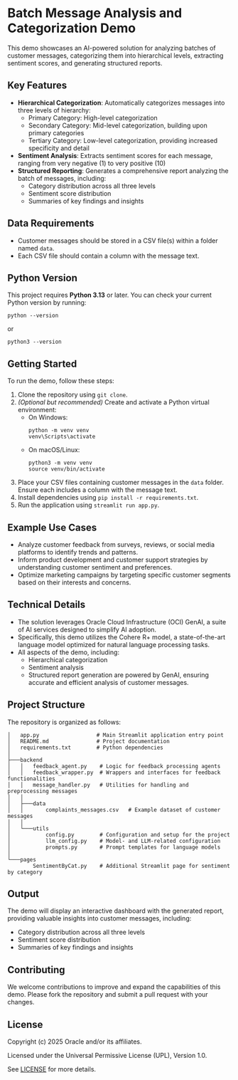 # Batch Message Analysis and Categorization Demo
This demo showcases an AI-powered solution for analyzing batches of customer messages, categorizing them into hierarchical levels, extracting sentiment scores, and generating structured reports.

## Key Features
* **Hierarchical Categorization**: Automatically categorizes messages into three levels of hierarchy:
	+ Primary Category: High-level categorization
	+ Secondary Category: Mid-level categorization, building upon primary categories
	+ Tertiary Category: Low-level categorization, providing increased specificity and detail
* **Sentiment Analysis**: Extracts sentiment scores for each message, ranging from very negative (1) to very positive (10)
* **Structured Reporting**: Generates a comprehensive report analyzing the batch of messages, including:
	+ Category distribution across all three levels
	+ Sentiment score distribution
	+ Summaries of key findings and insights

## Data Requirements
* Customer messages should be stored in a CSV file(s) within a folder named `data`.
* Each CSV file should contain a column with the message text.

## Python Version
This project requires **Python 3.13** or later. You can check your current Python version by running:
```
python --version
```
or
```
python3 --version
```

## Getting Started
To run the demo, follow these steps:
1. Clone the repository using `git clone`.
2. *(Optional but recommended)* Create and activate a Python virtual environment:
   - On Windows:
     ```
     python -m venv venv
     venv\Scripts\activate
     ```
   - On macOS/Linux:
     ```
     python3 -m venv venv
     source venv/bin/activate
     ```
3. Place your CSV files containing customer messages in the `data` folder. Ensure each includes a column with the message text.
4. Install dependencies using `pip install -r requirements.txt`.
5. Run the application using `streamlit run app.py`.

## Example Use Cases
* Analyze customer feedback from surveys, reviews, or social media platforms to identify trends and patterns.
* Inform product development and customer support strategies by understanding customer sentiment and preferences.
* Optimize marketing campaigns by targeting specific customer segments based on their interests and concerns.

## Technical Details
* The solution leverages Oracle Cloud Infrastructure (OCI) GenAI, a suite of AI services designed to simplify AI adoption.
* Specifically, this demo utilizes the Cohere R+ model, a state-of-the-art language model optimized for natural language processing tasks.
* All aspects of the demo, including:
	+ Hierarchical categorization
	+ Sentiment analysis
	+ Structured report generation are powered by GenAI, ensuring accurate and efficient analysis of customer messages.


## Project Structure

The repository is organized as follows:

```plaintext
│   app.py                  # Main Streamlit application entry point
│   README.md               # Project documentation
│   requirements.txt        # Python dependencies
│
├───backend
│   │   feedback_agent.py    # Logic for feedback processing agents
│   │   feedback_wrapper.py  # Wrappers and interfaces for feedback functionalities
│   │   message_handler.py   # Utilities for handling and preprocessing messages
│   │
│   ├───data
│   │       complaints_messages.csv   # Example dataset of customer messages
│   │
│   └───utils
│           config.py        # Configuration and setup for the project
│           llm_config.py    # Model- and LLM-related configuration
│           prompts.py       # Prompt templates for language models
│
└───pages
        SentimentByCat.py    # Additional Streamlit page for sentiment by category
```
## Output
The demo will display an interactive dashboard with the generated report, providing valuable insights into customer messages, including:
* Category distribution across all three levels
* Sentiment score distribution
* Summaries of key findings and insights

## Contributing
We welcome contributions to improve and expand the capabilities of this demo. Please fork the repository and submit a pull request with your changes.

## License
Copyright (c) 2025 Oracle and/or its affiliates.
 
Licensed under the Universal Permissive License (UPL), Version 1.0.
 
See [LICENSE](https://github.com/oracle-devrel/technology-engineering/blob/main/LICENSE) for more details.
